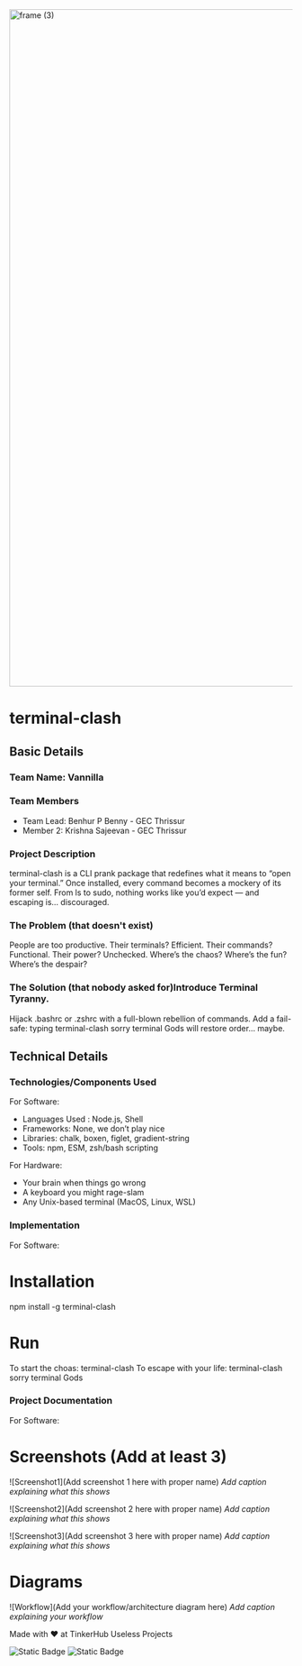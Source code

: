 <img width="3188" height="1202" alt="frame (3)" src="https://github.com/user-attachments/assets/517ad8e9-ad22-457d-9538-a9e62d137cd7" />

# terminal-clash

## Basic Details

### Team Name: Vannilla

### Team Members

- Team Lead: Benhur P Benny - GEC Thrissur
- Member 2: Krishna Sajeevan - GEC Thrissur

### Project Description

terminal-clash is a CLI prank package that redefines what it means to “open your terminal.” Once installed, every command becomes a mockery of its former self. From ls to sudo, nothing works like you’d expect — and escaping is… discouraged.

### The Problem (that doesn't exist)

People are too productive. Their terminals? Efficient. Their commands? Functional. Their power? Unchecked.
Where’s the chaos? Where’s the fun? Where’s the despair?

### The Solution (that nobody asked for)Introduce Terminal Tyranny.

Hijack .bashrc or .zshrc with a full-blown rebellion of commands.
Add a fail-safe: typing terminal-clash sorry terminal Gods will restore order… maybe.

## Technical Details

### Technologies/Components Used

For Software:

- Languages Used : Node.js, Shell
- Frameworks: None, we don’t play nice
- Libraries: chalk, boxen, figlet, gradient-string
- Tools: npm, ESM, zsh/bash scripting

For Hardware:

- Your brain when things go wrong
- A keyboard you might rage-slam
- Any Unix-based terminal (MacOS, Linux, WSL)

### Implementation

For Software:

# Installation

npm install -g terminal-clash

# Run

To start the choas: terminal-clash
To escape with your life: terminal-clash sorry terminal Gods

### Project Documentation

For Software:

# Screenshots (Add at least 3)

![Screenshot1](Add screenshot 1 here with proper name)
_Add caption explaining what this shows_

![Screenshot2](Add screenshot 2 here with proper name)
_Add caption explaining what this shows_

![Screenshot3](Add screenshot 3 here with proper name)
_Add caption explaining what this shows_

# Diagrams

![Workflow](Add your workflow/architecture diagram here)
_Add caption explaining your workflow_

Made with ❤️ at TinkerHub Useless Projects

![Static Badge](https://img.shields.io/badge/TinkerHub-24?color=%23000000&link=https%3A%2F%2Fwww.tinkerhub.org%2F)
![Static Badge](https://img.shields.io/badge/UselessProjects--25-25?link=https%3A%2F%2Fwww.tinkerhub.org%2Fevents%2FQ2Q1TQKX6Q%2FUseless%2520Projects)
